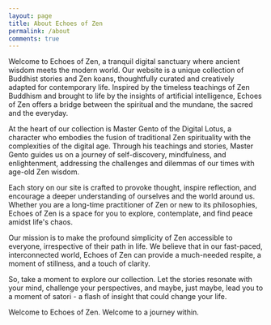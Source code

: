 ```yaml
---
layout: page
title: About Echoes of Zen
permalink: /about
comments: true
---
```


Welcome to Echoes of Zen, a tranquil digital sanctuary where ancient wisdom meets the modern world. Our website is a unique collection of Buddhist stories and Zen koans, thoughtfully curated and creatively adapted for contemporary life. Inspired by the timeless teachings of Zen Buddhism and brought to life by the insights of artificial intelligence, Echoes of Zen offers a bridge between the spiritual and the mundane, the sacred and the everyday.

At the heart of our collection is Master Gento of the Digital Lotus, a character who embodies the fusion of traditional Zen spirituality with the complexities of the digital age. Through his teachings and stories, Master Gento guides us on a journey of self-discovery, mindfulness, and enlightenment, addressing the challenges and dilemmas of our times with age-old Zen wisdom.

Each story on our site is crafted to provoke thought, inspire reflection, and encourage a deeper understanding of ourselves and the world around us. Whether you are a long-time practitioner of Zen or new to its philosophies, Echoes of Zen is a space for you to explore, contemplate, and find peace amidst life's chaos.

Our mission is to make the profound simplicity of Zen accessible to everyone, irrespective of their path in life. We believe that in our fast-paced, interconnected world, Echoes of Zen can provide a much-needed respite, a moment of stillness, and a touch of clarity.

So, take a moment to explore our collection. Let the stories resonate with your mind, challenge your perspectives, and maybe, just maybe, lead you to a moment of satori - a flash of insight that could change your life.

Welcome to Echoes of Zen. Welcome to a journey within.